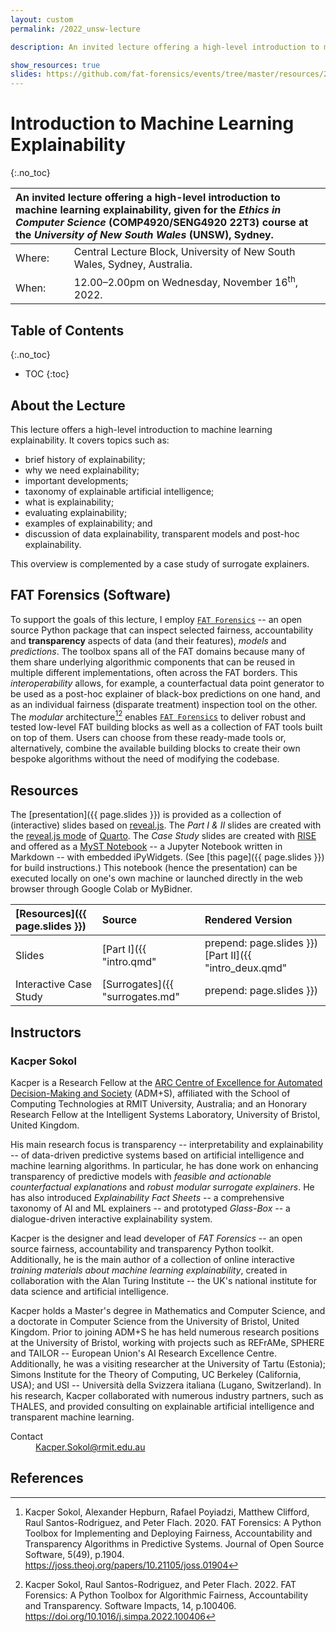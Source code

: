 ```yaml
---
layout: custom
permalink: /2022_unsw-lecture

description: An invited lecture offering a high-level introduction to machine learning explainability, given for the Ethics in Computer Science (COMP4920/SENG4920 22T3) course at the University of New South Wales (UNSW), Sydney

show_resources: true
slides: https://github.com/fat-forensics/events/tree/master/resources/2022_UNSW-lecture/slides/
---
```


# Introduction to Machine Learning Explainability #
{:.no_toc}

<table>
  <thead>
    <tr>
      <th style="text-align: left" colspan="2">An invited lecture offering a high-level introduction to machine learning explainability, given for the <i>Ethics in Computer Science</i> (COMP4920/SENG4920 22T3) course at the <i>University of New South Wales</i> (UNSW), Sydney.</th>
    </tr>
  </thead>
  <tbody>
    <tr>
      <td style="text-align: left">Where:</td>
      <td style="text-align: left">Central Lecture Block, University of New South Wales, Sydney, Australia.</td>
    </tr>
    <tr>
      <td style="text-align: left">When:</td>
      <td style="text-align: left">12.00–2.00pm on Wednesday, November 16<sup>th</sup>, 2022.</td>
    </tr>
  </tbody>
</table>

## Table of Contents ##
{:.no_toc}

* TOC
{:toc}

## About the Lecture ##
This lecture offers a high-level introduction to
machine learning explainability.
It covers topics such as:

- brief history of explainability;
- why we need explainability;
- important developments;
- taxonomy of explainable artificial intelligence;
- what is explainability;
- evaluating explainability;
- examples of explainability; and
- discussion of data explainability, transparent models and
  post-hoc explainability.

This overview is complemented by a case study of surrogate explainers.

## FAT Forensics (Software) ##
To support the goals of this lecture, I employ
[`FAT Forensics`](https://fat-forensics.org/) -- an open source Python package
that can inspect selected fairness, accountability and **transparency** aspects
of data (and their features), *models* and *predictions*.
The toolbox spans all of the FAT domains because many of them share underlying
algorithmic components that can be reused in multiple different
implementations, often across the FAT borders.
This *interoperability* allows, for example, a counterfactual data point
generator to be used as a post-hoc explainer of black-box predictions on
one hand, and as an individual fairness (disparate treatment) inspection tool
on the other.
The *modular* architecture[^1][^2] enables
[`FAT Forensics`](https://fat-forensics.org/) to deliver robust and tested
low-level FAT building blocks as well as a collection of FAT tools built on top
of them.
Users can choose from these ready-made tools or, alternatively, combine the
available building blocks to create their own bespoke algorithms without the
need of modifying the codebase.

## Resources ##
The [presentation]({{ page.slides }}) is provided as a collection of
(interactive) slides based on [reveal.js](https://revealjs.com/).
The *Part I & II* slides are created with the
[reveal.js mode](https://quarto.org/docs/presentations/revealjs/) of
[Quarto](https://quarto.org/).
The *Case Study* slides are created with [RISE](https://rise.readthedocs.io/)
and offered as a
[MyST Notebook](https://jupyterbook.org/en/stable/file-types/myst-notebooks.html)
-- a Jupyter Notebook written in Markdown -- with embedded iPyWidgets.
(See [this page]({{ page.slides }}) for build instructions.)
This notebook (hence the presentation) can be executed locally on one's own
machine or launched directly in the web browser through Google Colab or
MyBidner.

| [Resources]({{ page.slides }})     | Source | Rendered Version |
|:-----------------------------------|:--|:--|
| Slides                 | [Part I]({{ "intro.qmd" | prepend: page.slides }}) [Part II]({{ "intro_deux.qmd" | prepend: page.slides }}) | [![Slides Part 1](https://img.shields.io/badge/part-I-blue)](https://events.fat-forensics.org/_quarto/2022_UNSW-lecture/intro.html) [![Slides Part 2](https://img.shields.io/badge/part-II-blue)](https://events.fat-forensics.org/_quarto/2022_UNSW-lecture/intro_deux.html) |
| Interactive Case Study | [Surrogates]({{ "surrogates.md" | prepend: page.slides }}) | [![Open in Binder](https://mybinder.org/badge_logo.svg)](https://mybinder.org/v2/gh/fat-forensics/events/master?filepath=resources%2F2022_UNSW-lecture%2Fslides%2Fsurrogates.md) [![Open In Colab](https://colab.research.google.com/assets/colab-badge.svg)](https://colab.research.google.com/github/fat-forensics/events/blob/master/resources/2022_UNSW-lecture/slides/surrogates.md) |

## Instructors ##

### Kacper Sokol ###
Kacper is a Research Fellow at the
[ARC Centre of Excellence for Automated Decision-Making and Society](https://www.admscentre.org.au/)
(ADM+S), affiliated with the School of Computing
Technologies at RMIT University, Australia;
and an Honorary Research Fellow at the Intelligent Systems Laboratory,
University of Bristol, United Kingdom.

His main research focus is transparency -- interpretability and explainability
-- of data-driven predictive systems based on artificial intelligence and
machine learning algorithms.
In particular, he has done work on enhancing transparency of predictive
models with *feasible and actionable counterfactual explanations* and
*robust modular surrogate explainers*.
He has also introduced *Explainability Fact Sheets* -- a comprehensive
taxonomy of AI and ML explainers -- and prototyped *Glass-Box* --
a dialogue-driven interactive explainability system.

Kacper is the designer and lead developer of *FAT Forensics* -- an open
source fairness, accountability and transparency Python toolkit.
Additionally, he is the main author of a collection of online interactive
*training materials about machine learning explainability*, created in
collaboration with the Alan Turing Institute -- the UK's national institute
for data science and artificial intelligence.

Kacper holds a Master's degree in Mathematics and Computer Science, and a
doctorate in Computer Science from the University of Bristol, United Kingdom.
Prior to joining ADM+S he has held numerous research positions at the
University of Bristol, working with projects such as REFrAMe, SPHERE and
TAILOR -- European Union's AI Research Excellence Centre.
Additionally, he was a visiting researcher at the
University of Tartu (Estonia);
Simons Institute for the Theory of Computing, UC Berkeley (California, USA);
and USI -- Università della Svizzera italiana (Lugano, Switzerland).
In his research, Kacper collaborated with numerous industry partners,
such as THALES, and provided consulting on explainable artificial
intelligence and transparent machine learning.

<dl>
  <dt>Contact</dt>
  <dd><a href="mailto: Kacper.Sokol@rmit.edu.au">Kacper.Sokol@rmit.edu.au</a></dd>
</dl>

## References ##

[^1]: Kacper Sokol, Alexander Hepburn, Rafael Poyiadzi, Matthew Clifford,
      Raul Santos-Rodriguez, and Peter Flach. 2020. FAT Forensics: A Python
      Toolbox for Implementing and Deploying Fairness, Accountability and
      Transparency Algorithms in Predictive Systems. Journal of Open Source
      Software, 5(49), p.1904.
      <https://joss.theoj.org/papers/10.21105/joss.01904>

[^2]: Kacper Sokol, Raul Santos-Rodriguez, and Peter Flach. 2022. FAT
      Forensics: A Python Toolbox for Algorithmic Fairness, Accountability and
      Transparency. Software Impacts, 14, p.100406.
      <https://doi.org/10.1016/j.simpa.2022.100406>
